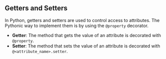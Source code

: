 ## Getters and Setters

In Python, getters and setters are used to control access to attributes. The Pythonic way to implement them is by using the `@property` decorator.

-   **Getter**: The method that gets the value of an attribute is decorated with `@property`.
-   **Setter**: The method that sets the value of an attribute is decorated with `@<attribute_name>.setter`.
